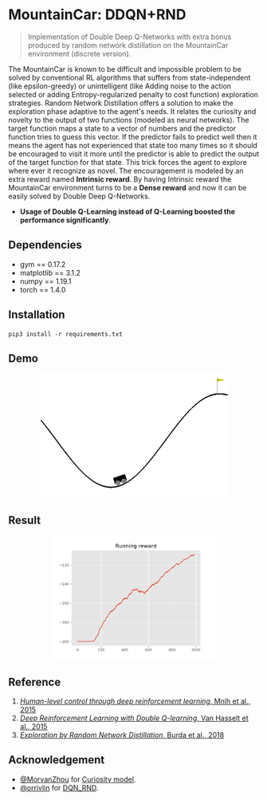 # MountainCar: DDQN+RND
> Implementation of Double Deep Q-Networks with extra bonus produced by random network distillation on the MountainCar environment (discrete version).  

The MountainCar is known to be difficult and impossible problem to be solved by conventional RL algorithms that suffers from state-independent (like epsilon-greedy) or unintelligent (like Adding noise to the action selected or adding Entropy-regularized penalty to cost function) exploration strategies. Random Network Distillation offers a solution to make the exploration phase adaptive to the agent's needs. It relates the curiosity and novelty to the output of two functions (modeled as neural networks). The target function maps a state to a vector of numbers and the predictor function tries to guess this vector. If the predictor fails to predict well then it means the agent has not experienced that state too many times so it should be encouraged to visit it more until the predictor is able to predict the output of the target function for that state. This trick forces the agent to explore where ever it recognize as novel. The encouragement is modeled by an extra reward named **Intrinsic reward**.
By having Intrinsic reward the MountainCar environment turns to be a **Dense reward** and now it can be easily solved by Double Deep Q-Networks.
- **Usage of Double Q-Learning instead of Q-Learning boosted the performance significantly**.


## Dependencies
- gym == 0.17.2
- matplotlib == 3.1.2
- numpy == 1.19.1
- torch == 1.4.0

## Installation
```shell
pip3 install -r requirements.txt
```

## Demo
<p align="center">
  <img src="https://github.com/alirezakazemipour/DDQN-Random-network-distillation/blob/master/demo/MountainCar.gif" height=250>
</p>  

## Result
<p align="center">
  <img src="https://github.com/alirezakazemipour/DDQN-Random-network-distillation/blob/master/Result/MountainCar.png" height=250>
</p>

## Reference
1. [_Human-level control through deep reinforcement learning_, Mnih et al., 2015](https://www.nature.com/articles/nature14236)  
2. [_Deep Reinforcement Learning with Double Q-learning_, Van Hasselt et al., 2015](https://arxiv.org/abs/1509.06461)  
3. [_Exploration by Random Network Distillation_, Burda et al., 2018](https://arxiv.org/abs/1810.12894)  

## Acknowledgement
- [@MorvanZhou](https://github.com/MorvanZhou) for [Curiosity model](https://github.com/MorvanZhou/Reinforcement-learning-with-tensorflow/tree/master/contents/Curiosity_Model).  
- [@orrivlin](https://github.com/orrivlin) for [DQN_RND](https://github.com/orrivlin/MountainCar_DQN_RND).  